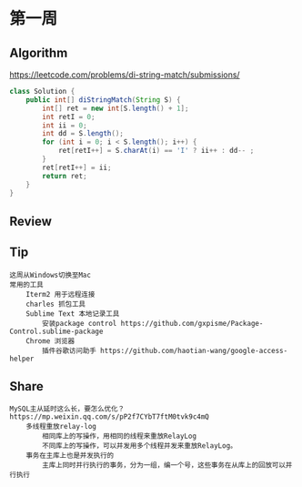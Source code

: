 # 第一周

## Algorithm
https://leetcode.com/problems/di-string-match/submissions/
```java
class Solution {
    public int[] diStringMatch(String S) {
        int[] ret = new int[S.length() + 1];
        int retI = 0;
        int ii = 0;
        int dd = S.length();
        for (int i = 0; i < S.length(); i++) {
            ret[retI++] = S.charAt(i) == 'I' ? ii++ : dd-- ;
        }
        ret[retI++] = ii;
        return ret;
    }
}
```
## Review
## Tip
    这周从Windows切换至Mac
    常用的工具
        Iterm2 用于远程连接
        charles 抓包工具
        Sublime Text 本地记录工具
            安装package control https://github.com/gxpisme/Package-Control.sublime-package
        Chrome 浏览器
            插件谷歌访问助手 https://github.com/haotian-wang/google-access-helper
## Share
    MySQL主从延时这么长，要怎么优化？
    https://mp.weixin.qq.com/s/pP2f7CYbT7ftM0tvk9c4mQ
        多线程重放relay-log
            相同库上的写操作，用相同的线程来重放RelayLog
            不同库上的写操作，可以并发用多个线程并发来重放RelayLog。
        事务在主库上也是并发执行的
            主库上同时并行执行的事务，分为一组，编一个号，这些事务在从库上的回放可以并行执行
